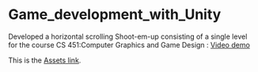 # Game_development_with_Unity
Developed a horizontal scrolling Shoot-em-up consisting of a single level for the course CS 451:Computer Graphics and Game Design : [Video demo](https://drive.google.com/file/d/1RbOBvRlDPaoYm-5zj0PbtTYW5VfwMGX7/view?usp=sharing)

This is the [Assets link](https://drive.google.com/drive/folders/1Sb4Zoi8sdqeAOfkyvclhPXN9oczLgqy9?usp=sharing).
